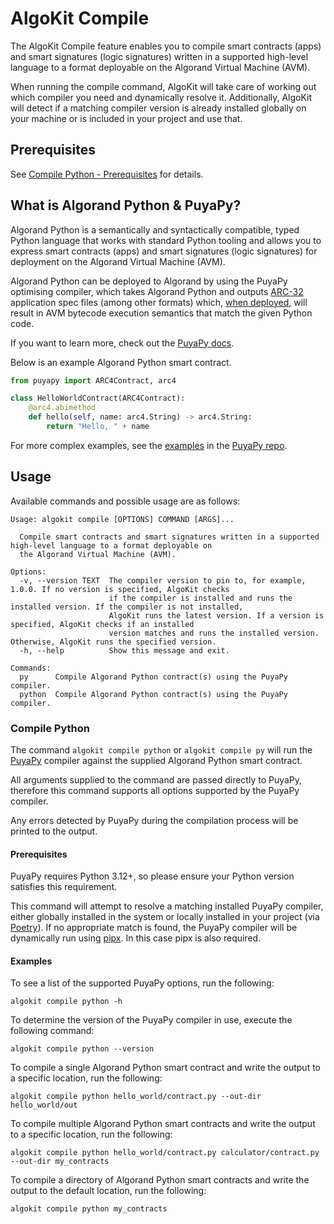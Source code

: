 # AlgoKit Compile

The AlgoKit Compile feature enables you to compile smart contracts (apps) and smart signatures (logic signatures) written in a supported high-level language to a format deployable on the Algorand Virtual Machine (AVM).

When running the compile command, AlgoKit will take care of working out which compiler you need and dynamically resolve it. Additionally, AlgoKit will detect if a matching compiler version is already installed globally on your machine or is included in your project and use that.

## Prerequisites

See [Compile Python - Prerequisites](#prerequisites-1) for details.

## What is Algorand Python & PuyaPy?

Algorand Python is a semantically and syntactically compatible, typed Python language that works with standard Python tooling and allows you to express smart contracts (apps) and smart signatures (logic signatures) for deployment on the Algorand Virtual Machine (AVM).

Algorand Python can be deployed to Algorand by using the PuyaPy optimising compiler, which takes Algorand Python and outputs [ARC-32](https://github.com/algorandfoundation/ARCs/blob/main/ARCs/arc-0032.md) application spec files (among other formats) which, [when deployed](https://github.com/algorandfoundation/algokit-cli/blob/main/docs/features/generate.md#1-typed-clients), will result in AVM bytecode execution semantics that match the given Python code.

If you want to learn more, check out the [PuyaPy docs](https://github.com/algorandfoundation/puya/blob/main/docs/index.md).

Below is an example Algorand Python smart contract.

```py
from puyapy import ARC4Contract, arc4

class HelloWorldContract(ARC4Contract):
    @arc4.abimethod
    def hello(self, name: arc4.String) -> arc4.String:
        return "Hello, " + name
```

For more complex examples, see the [examples](https://github.com/algorandfoundation/puya/tree/main/examples) in the [PuyaPy repo](https://github.com/algorandfoundation/puya).

## Usage

Available commands and possible usage are as follows:

```
Usage: algokit compile [OPTIONS] COMMAND [ARGS]...

  Compile smart contracts and smart signatures written in a supported high-level language to a format deployable on
  the Algorand Virtual Machine (AVM).

Options:
  -v, --version TEXT  The compiler version to pin to, for example, 1.0.0. If no version is specified, AlgoKit checks
                      if the compiler is installed and runs the installed version. If the compiler is not installed,
                      AlgoKit runs the latest version. If a version is specified, AlgoKit checks if an installed
                      version matches and runs the installed version. Otherwise, AlgoKit runs the specified version.
  -h, --help          Show this message and exit.

Commands:
  py      Compile Algorand Python contract(s) using the PuyaPy compiler.
  python  Compile Algorand Python contract(s) using the PuyaPy compiler.
```

### Compile Python

The command `algokit compile python` or `algokit compile py` will run the [PuyaPy](https://github.com/algorandfoundation/puya) compiler against the supplied Algorand Python smart contract.

All arguments supplied to the command are passed directly to PuyaPy, therefore this command supports all options supported by the PuyaPy compiler.

Any errors detected by PuyaPy during the compilation process will be printed to the output.

#### Prerequisites

PuyaPy requires Python 3.12+, so please ensure your Python version satisfies this requirement.

This command will attempt to resolve a matching installed PuyaPy compiler, either globally installed in the system or locally installed in your project (via [Poetry](https://python-poetry.org/)). If no appropriate match is found, the PuyaPy compiler will be dynamically run using [pipx](https://pipx.pypa.io/stable/). In this case pipx is also required.

#### Examples

To see a list of the supported PuyaPy options, run the following:

```shell
algokit compile python -h
```

To determine the version of the PuyaPy compiler in use, execute the following command:

```shell
algokit compile python --version
```

To compile a single Algorand Python smart contract and write the output to a specific location, run the following:

```shell
algokit compile python hello_world/contract.py --out-dir hello_world/out
```

To compile multiple Algorand Python smart contracts and write the output to a specific location, run the following:

```shell
algokit compile python hello_world/contract.py calculator/contract.py --out-dir my_contracts
```

To compile a directory of Algorand Python smart contracts and write the output to the default location, run the following:

```shell
algokit compile python my_contracts
```
